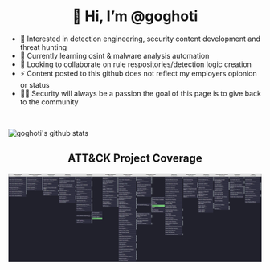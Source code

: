 <h1 align="center">👋 Hi, I’m @goghoti</h1>

- 👀 Interested in detection engineering, security content development and threat hunting 
- 🌱 Currently learning osint & malware analysis automation 
- 💞️ Looking to collaborate on rule respositories/detection logic creation  
- ⚡ Content posted to this github does not reflect my employers opionion or status 
- 👨‍💻 Security will always be a passion the goal of this page is to give back to the community 

<br />

![goghoti's github stats](https://github-readme-stats.vercel.app/api?username=goghoti&hide=issues,prs,stars&&theme=dark)

<h2 align="center">ATT&CK Project Coverage</h2>

![MITRE TTP Coverage](https://github.com/goghoti/goghoti/blob/main/misc/ProjectCoverage.PNG)


<!---
goghoti/goghoti is a ✨ special ✨ repository because its `README.md` (this file) appears on your GitHub profile.
You can click the Preview link to take a look at your changes.
--->
